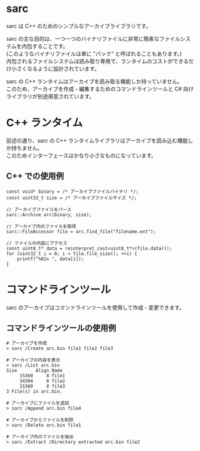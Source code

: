 # sarc
sarc は C++ のためのシンプルなアーカイブライブラリです。

sarc の主な目的は、一つ一つのバイナリファイルに非常に簡素なファイルシステムを内包することです。  
(このようなバイナリファイルは単に "パック" と呼ばれることもあります。)  
内包されるファイルシステムは読み取り専用で、ランタイムのコストができるだけ小さくなるように設計されています。

sarc の C++ ランタイムはアーカイブを読み取る機能しか持っていません。  
このため、アーカイブを作成・編集するためのコマンドラインツールと C# 向けライブラリが別途用意されています。

# C++ ランタイム
前述の通り、sarc の C++ ランタイムライブラリはアーカイブを読み込む機能しか持ちません。  
このためインターフェースはかなり小さなものになっています。

## C++ での使用例
~~~~
const void* binary = /* アーカイブファイルバイナリ */;
const uint32_t size = /* アーカイブファイルサイズ */;

// アーカイブファイルをパース
sarc::Archive arc(binary, size);

// アーカイブ内のファイルを取得
sarc::FileAccessor file = arc.find_file("filename.ext");

// ファイルの内容にアクセス
const uint8_t* data = reinterpret_cast<uint8_t*>(file.data());
for (uint32_t i = 0; i < file.file_size(); ++i) {
    printf("%02x ", data[i]);
}
~~~~

# コマンドラインツール
sarc のアーカイブはコマンドラインツールを使用して作成・変更できます。

## コマンドラインツールの使用例
~~~~
# アーカイブを作成
> sarc /Create arc.bin file1 file2 file3

# アーカイブの内容を表示
> sarc /List arc.bin
Size       Align Name
     15360     8 file1
     34304     8 file2
     15360     8 file3
3 File(s) in arc.bin.

# アーカイブにファイルを追加
> sarc /Append arc.bin file4

# アーカイブからファイルを削除
> sarc /Delete arc.bin file1

# アーカイブ内のファイルを抽出
> sarc /Extract /Directory extracted arc.bin file2
~~~~
